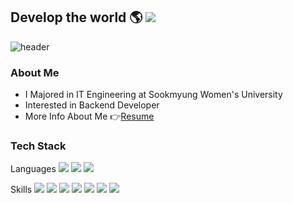 ## Develop the world 🌎 <a href=""><img src="https://hits.seeyoufarm.com/api/count/incr/badge.svg?url=https%3A%2F%2Fgithub.com%2FEundongdong&count_bg=%23C8E9B0&title_bg=%239ABA81&icon=iconify.svg&icon_color=%23FBF4F4&title=happy&edge_flat=false"/></a>
![header](https://capsule-render.vercel.app/api?type=soft&height=200&color=gradient&text=Eunji%20Kim&fontAlign=51&animation=fadeIn&textBg=false&desc=@Eundongdong%20&descAlignY=68&descAlign=88)
### About Me
- I Majored in IT Engineering at Sookmyung Women's University 
 - Interested in Backend Developer
 - More Info About Me 👉[Resume](https://eundongdong-log.vercel.app/eunji-kim-resume)

### Tech Stack
Languages
<a  href=""  target="_blank"><img  src="https://img.shields.io/badge/Java-4B4B77?style=flat&logo=&logoColor=FFFFFF"/></a>  <a  href=""  target="_blank"><img  src="https://img.shields.io/badge/JavaScript-F7DF1E?style=flat&logo=JavaScript&logoColor=FFF9FF"/></a> <a  href=""  target="_blank"><img  src="https://img.shields.io/badge/Python-3776AB?style=flat&logo=Python&logoColor=FFF9FF"/></a>  

Skills
     <a  href=""  target="_blank"><img  src="https://img.shields.io/badge/Spring-6DB33F?style=flat&logo=Spring&logoColor=FFF9FF"/></a>      <a  href=""  target="_blank"> <a  href=""  target="_blank"><img  src="https://img.shields.io/badge/Vue-4FC08D?style=flat&logo=Vue.js&logoColor=FFFFFF"/></a> <a  href=""  target="_blank"><img  src="https://img.shields.io/badge/React-61DAFB?style=flat&logo=React&logoColor=FFF9FF"/></a>   <img  src="https://img.shields.io/badge/MySQL-4479A1?style=flat&logo=MySQL&logoColor=FFF9FF"/></a>        <a  href=""  target="_blank"><img  src="https://img.shields.io/badge/Flask-000000?style=flat&logo=Flask&logoColor=FFF9FF"/></a>   <a  href=""  target="_blank"><img  src="https://img.shields.io/badge/Google Cloud-4285F4?style=flat&logo=googlecloud&logoColor=FFF9FF"/></a>     <a  href=""  target="_blank"><img  src="https://img.shields.io/badge/OpenCV-5C3EE8?style=flat&logo=OpenCV&logoColor=FFF9FF"/></a><br/>


